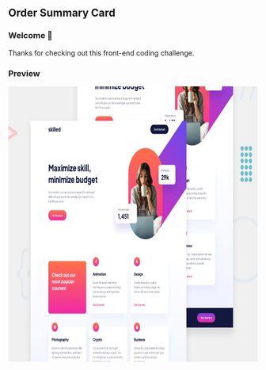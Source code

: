 ##  Order Summary Card

### Welcome 👋

Thanks for checking out this front-end coding challenge.

### Preview

<img src="./preview/preview.jpg" width="940" height="556" />
